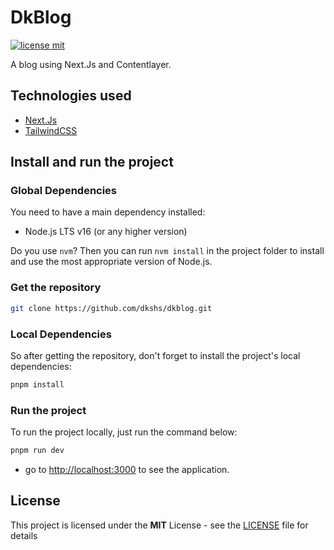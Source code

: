# DkBlog

[![license mit](https://img.shields.io/badge/licence-MIT-6C47FF)](LICENSE)

A blog using Next.Js and Contentlayer.

## Technologies used

- [Next.Js](https://nextjs.org/)
- [TailwindCSS](https://tailwindcss.com/)

## Install and run the project

### Global Dependencies

You need to have a main dependency installed:

- Node.js LTS v16 (or any higher version)

Do you use `nvm`? Then you can run `nvm install` in the project folder to install and use the most appropriate version of Node.js.

### Get the repository

```bash
git clone https://github.com/dkshs/dkblog.git
```

### Local Dependencies

So after getting the repository, don't forget to install the project's local dependencies:

```bash
pnpm install
```

### Run the project

To run the project locally, just run the command below:

```bash
pnpm run dev
```

- go to <http://localhost:3000> to see the application.

## License

This project is licensed under the **MIT** License - see the [LICENSE](./LICENSE) file for details
